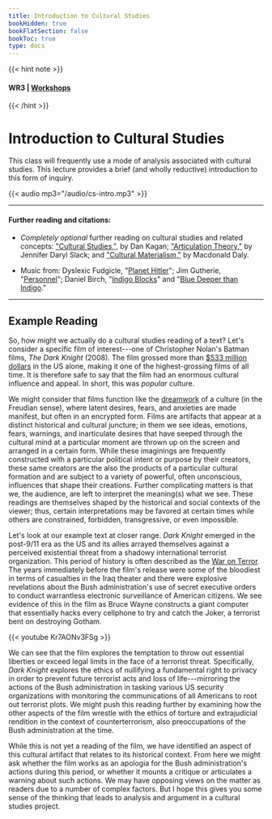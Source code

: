 ```yaml
---
title: Introduction to Cultural Studies
bookHidden: true
bookFlatSection: false
bookToc: true
type: docs
---
```


{{< hint note >}} 
#### <i class="fas fa-dot-circle"></i>  **WR3** | [**Workshops**](/courses/workshops/) 
{{< /hint >}}


# Introduction to Cultural Studies

This class will frequently use a mode of analysis associated with cultural studies. This lecture provides a brief (and wholly reductive) introduction to this form of inquiry.

{{< audio mp3="/audio/cs-intro.mp3" >}}

---

#### Further reading and citations:

- *Completely optional* further reading on cultural studies and related concepts: <i class="fa fa-download"></i></i> ["Cultural Studies,"](https://onlinelibrary-wiley-com.dartmouth.idm.oclc.org/share/YUNNR7IREVKNIMWIGVT8?target=10.1002/9781118766804.wbiect225), by Dan Kagan; <i class="fa fa-download"></i></i> ["Articulation Theory,"](https://onlinelibrary-wiley-com.dartmouth.idm.oclc.org/share/G5R4EMRCTMF8WU5EFPYT?target=10.1002/9781118766804.wbiect177) by Jennifer Daryl Slack; and <i class="fa fa-download"></i></i> ["Cultural Materialism,"](https://onlinelibrary-wiley-com.dartmouth.idm.oclc.org/share/NPFKDDUY5KTVBC6QC8AK?target=10.1002/9781444337839.wbelctv3c013) by Macdonald Daly.

- Music from: [<i class="fas fa-music"></i>]() Dyslexic Fudgicle, "[Planet Hitler](https://freemusicarchive.org/music/Dyslexic_Fudgicle/Impossible_Doors/Dyslexic_Fudgicle_-_Impossible_Doors_-_05_Planet_Hitler)"; [<i class="fas fa-music"></i>]() Jim Gutherie, "[Personnel](https://jimguthrie.bandcamp.com/track/personnel)"; [<i class="fas fa-music"></i>]() Daniel Birch, "[Indigo Blocks](https://freemusicarchive.org/music/Daniel_Birch/indigo/daniel-birch-indigo-blocks)" and "[Blue Deeper than Indigo](https://freemusicarchive.org/music/Daniel_Birch/indigo/daniel-birch-blue-deeper-than-indigo)." 
 
---

## Example Reading

So, how might we actually do a cultural studies reading of a text? Let's consider a specific film of interest---one of Christopher Nolan's Batman films, *The Dark Knight* (2008). The film grossed more than [$533 million dollars](https://www.boxofficemojo.com/release/rl3729098241/) in the US alone, making it one of the highest-grossing films of all time. It is therefore safe to say that the film had an enormous cultural influence and appeal. In short, this was *popular* culture.  

We might consider that films function like the [dreamwork](https://en.wikipedia.org/wiki/Dreamwork) of a culture (in the Freudian sense), where latent desires, fears, and anxieties are made manifest, but often in an encrypted form. Films are artifacts that appear at a distinct historical and cultural juncture; in them we see ideas, emotions, fears, warnings, and inarticulate desires that have seeped through the cultural mind at a particular moment are thrown up on the screen and arranged in a certain form. While these imaginings are frequently constructed with a particular political intent or purpose by their creators, these same creators are the also the products of a particular cultural formation and are subject to a variety of powerful, often unconscious, influences that shape their creations. Further complicating matters is that we, the audience, are left to interpret the meaning(s) what we see. These readings are themselves shaped by the historical and social contexts of the viewer; thus, certain interpretations may be favored at certain times while others are constrained, forbidden, transgressive, or even impossible. 

Let's look at our example text at closer range. *Dark Knight* emerged in the post-9/11 era as the US and its allies arrayed themselves against a perceived existential threat from a shadowy international terrorist organization. This period of history is often described as the [War on Terror](https://en.wikipedia.org/wiki/War_on_terror#:~:text=The%20phrase%20war%20on%20terror,those%20by%20Russia%20and%20India.). The years immediately before the film's release were some of the bloodiest in terms of casualties in the Iraq theater and there were explosive revelations about the Bush administration's use of secret executive orders to conduct warrantless electronic surveillance of American citizens. We see evidence of this in the film as Bruce Wayne constructs a giant computer that essentially hacks every cellphone to try and catch the Joker, a terrorist bent on destroying Gotham. 

{{< youtube Kr7AONv3FSg >}}

We can see that the film explores the temptation to throw out essential liberties or exceed legal limits in the face of a terrorist threat. Specifically, *Dark Knight* explores the ethics of nullifying a fundamental right to privacy in order to prevent future terrorist acts and loss of life---mirroring the actions of the Bush administration in tasking various US security organizations with monitoring the communications of all Americans to root out terrorist plots. We might push this reading further by examining how the other aspects of the film wrestle with the ethics of torture and extrajudicial rendition in the context of counterterrorism, also preoccupations of the Bush administration at the time.

While this is not yet a reading of the film, we have identified an aspect of this cultural artifact that relates to its historical context. From here we might ask whether the film works as an apologia for the Bush administration's actions during this period, or whether it mounts a critique or articulates a warning about such actions. We may have opposing views on the matter as readers due to a number of complex factors. But I hope this gives you some sense of the thinking that leads to analysis and argument in a cultural studies project. 


